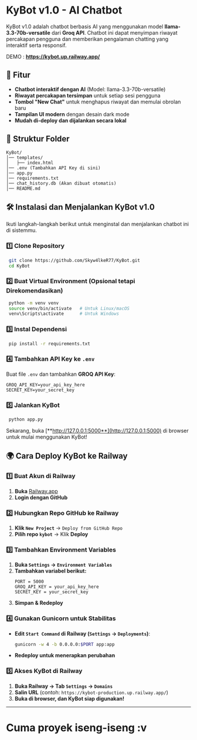 # KyBot v1.0 - AI Chatbot



KyBot v1.0 adalah chatbot berbasis AI yang menggunakan model **llama-3.3-70b-versatile** dari **Groq API**. Chatbot ini dapat menyimpan riwayat percakapan pengguna dan memberikan pengalaman chatting yang interaktif serta responsif.

DEMO : **https://kybot.up.railway.app/**

## 🚀 Fitur

- **Chatbot interaktif dengan AI** (Model: llama-3.3-70b-versatile)
- **Riwayat percakapan tersimpan** untuk setiap sesi pengguna
- **Tombol "New Chat"** untuk menghapus riwayat dan memulai obrolan baru
- **Tampilan UI modern** dengan desain dark mode
- **Mudah di-deploy dan dijalankan secara lokal**

## 📂 Struktur Folder

```
KyBot/
│── templates/
│   ├── index.html
│── .env (Tambahkan API Key di sini)
│── app.py
│── requirements.txt
│── chat_history.db (Akan dibuat otomatis)
│── README.md
```

## 🛠️ Instalasi dan Menjalankan KyBot v1.0

Ikuti langkah-langkah berikut untuk menginstal dan menjalankan chatbot ini di sistemmu.

### 1️⃣ Clone Repository

```sh
 git clone https://github.com/Skyw4lkeR77/KyBot.git
 cd KyBot
```

### 2️⃣ Buat Virtual Environment (Opsional tetapi Direkomendasikan)

```sh
 python -m venv venv
 source venv/bin/activate   # Untuk Linux/macOS
 venv\Scripts\activate      # Untuk Windows
```

### 3️⃣ Instal Dependensi

```sh
 pip install -r requirements.txt
```

### 4️⃣ Tambahkan API Key ke `.env`

Buat file `.env` dan tambahkan **GROQ API Key**:

```
GROQ_API_KEY=your_api_key_here
SECRET_KEY=your_secret_key
```

### 5️⃣ Jalankan KyBot

```sh
 python app.py
```

Sekarang, buka [**http://127.0.0.1:5000**](http://127.0.0.1:5000) di browser untuk mulai menggunakan KyBot!


## 🌍 **Cara Deploy KyBot ke Railway**

### **1️⃣ Buat Akun di Railway**
1. **Buka** [Railway.app](https://railway.app/)  
2. **Login dengan GitHub**  

### **2️⃣ Hubungkan Repo GitHub ke Railway**
1. **Klik `New Project`** → `Deploy from GitHub Repo`
2. **Pilih repo `kybot`** → Klik **Deploy**

### **3️⃣ Tambahkan Environment Variables**
1. **Buka `Settings` → `Environment Variables`**
2. **Tambahkan variabel berikut:**
   ```
   PORT = 5000
   GROQ_API_KEY = your_api_key_here
   SECRET_KEY = your_secret_key
   ```
3. **Simpan & Redeploy**

### **4️⃣ Gunakan Gunicorn untuk Stabilitas**
- **Edit `Start Command` di Railway (`Settings` → `Deployments`)**:
  ```sh
  gunicorn -w 4 -b 0.0.0.0:$PORT app:app
  ```
- **Redeploy untuk menerapkan perubahan**

### **5️⃣ Akses KyBot di Railway**
1. **Buka Railway → Tab `Settings` → `Domains`**
2. **Salin URL** (contoh: `https://kybot-production.up.railway.app/`)
3. **Buka di browser, dan KyBot siap digunakan!** 

---

# Cuma proyek iseng-iseng :v

